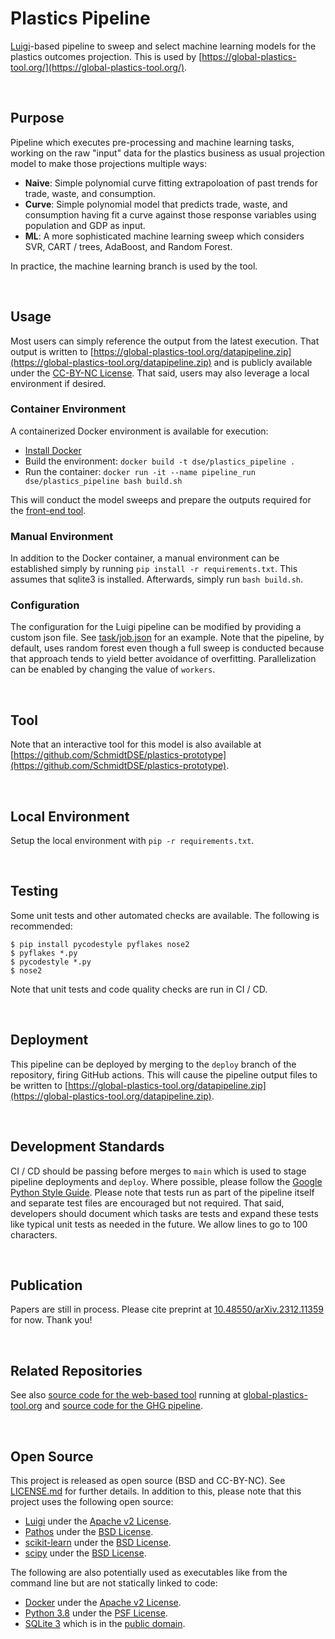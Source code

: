 Plastics Pipeline
================================================================================
[Luigi](https://luigi.readthedocs.io/en/stable/)-based pipeline to sweep and select machine learning models for the plastics outcomes projection. This is used by [https://global-plastics-tool.org/](https://global-plastics-tool.org/).

<br>

Purpose
--------------------------------------------------------------------------------
Pipeline which executes pre-processing and machine learning tasks, working on the raw "input" data for the plastics business as usual projection model to make those projections multiple ways:

 - **Naive**: Simple polynomial curve fitting extrapoloation of past trends for trade, waste, and consumption.
 - **Curve**: Simple polynomial model that predicts trade, waste, and consumption having fit a curve against those response variables using population and GDP as input.
 - **ML**: A more sophisticated machine learning sweep which considers SVR, CART / trees, AdaBoost, and Random Forest.

In practice, the machine learning branch is used by the tool.

<br>

Usage
--------------------------------------------------------------------------------
Most users can simply reference the output from the latest execution. That output is written to [https://global-plastics-tool.org/datapipeline.zip](https://global-plastics-tool.org/datapipeline.zip) and is publicly available under the [CC-BY-NC License](https://github.com/SchmidtDSE/plastics-pipeline/blob/main/LICENSE.md). That said, users may also leverage a local environment if desired.

### Container Environment
A containerized Docker environment is available for execution:

 - [Install Docker](https://www.digitalocean.com/community/tutorials/how-to-install-and-use-docker-on-ubuntu-20-04)
 - Build the environment: `docker build -t dse/plastics_pipeline .`
 - Run the container: `docker run -it --name pipeline_run dse/plastics_pipeline bash build.sh`

This will conduct the model sweeps and prepare the outputs required for the [front-end tool](https://github.com/SchmidtDSE/plastics-prototype).

### Manual Environment
In addition to the Docker container, a manual environment can be established simply by running `pip install -r requirements.txt`. This assumes that sqlite3 is installed. Afterwards, simply run `bash build.sh`.

### Configuration
The configuration for the Luigi pipeline can be modified by providing a custom json file. See [task/job.json](https://github.com/SchmidtDSE/plastics-pipeline/blob/main/task/job.json) for an example. Note that the pipeline, by default, uses random forest even though a full sweep is conducted because that approach tends to yield better avoidance of overfitting. Parallelization can be enabled by changing the value of `workers`.

<br>

Tool
--------------------------------------------------------------------------------
Note that an interactive tool for this model is also available at [https://github.com/SchmidtDSE/plastics-prototype](https://github.com/SchmidtDSE/plastics-prototype).

<br>

Local Environment
--------------------------------------------------------------------------------
Setup the local environment with `pip -r requirements.txt`.

<br>

Testing
--------------------------------------------------------------------------------
Some unit tests and other automated checks are available. The following is recommended:

```
$ pip install pycodestyle pyflakes nose2
$ pyflakes *.py
$ pycodestyle *.py
$ nose2
```

Note that unit tests and code quality checks are run in CI / CD.

<br>

Deployment
--------------------------------------------------------------------------------
This pipeline can be deployed by merging to the `deploy` branch of the repository, firing GitHub actions. This will cause the pipeline output files to be written to [https://global-plastics-tool.org/datapipeline.zip](https://global-plastics-tool.org/datapipeline.zip).

<br>

Development Standards
--------------------------------------------------------------------------------
CI / CD should be passing before merges to `main` which is used to stage pipeline deployments and `deploy`. Where possible, please follow the [Google Python Style Guide](https://google.github.io/styleguide/pyguide.html). Please note that tests run as part of the pipeline itself and separate test files are encouraged but not required. That said, developers should document which tasks are tests and expand these tests like typical unit tests as needed in the future. We allow lines to go to 100 characters.

<br>

Publication
--------------------------------------------------------------------------------
Papers are still in process. Please cite preprint at [10.48550/arXiv.2312.11359](https://arxiv.org/abs/2312.11359) for now. Thank you!

<br>

Related Repositories
--------------------------------------------------------------------------------
See also [source code for the web-based tool](https://github.com/SchmidtDSE/plastics-prototype) running at [global-plastics-tool.org](https://global-plastics-tool.org) and [source code for the GHG pipeline](https://github.com/SchmidtDSE/plastics-ghg-pipeline).

<br>

Open Source
--------------------------------------------------------------------------------
This project is released as open source (BSD and CC-BY-NC). See [LICENSE.md](https://github.com/SchmidtDSE/plastics-pipeline/blob/main/LICENSE.md) for further details. In addition to this, please note that this project uses the following open source:

 - [Luigi](https://luigi.readthedocs.io/en/stable/index.html) under the [Apache v2 License](https://github.com/spotify/luigi/blob/master/LICENSE).
 - [Pathos](https://github.com/uqfoundation/pathos) under the [BSD License](https://github.com/uqfoundation/pathos/blob/master/LICENSE).
 - [scikit-learn](https://scikit-learn.org/stable/) under the [BSD License](https://github.com/scikit-learn/scikit-learn/blob/main/COPYING).
 - [scipy](https://scipy.org/) under the [BSD License](https://github.com/scipy/scipy/blob/main/LICENSE.txt).

The following are also potentially used as executables like from the command line but are not statically linked to code:

 - [Docker](https://docs.docker.com/engine/) under the [Apache v2 License](https://github.com/moby/moby/blob/master/LICENSE).
 - [Python 3.8](https://www.python.org/) under the [PSF License](https://docs.python.org/3/license.html).
 - [SQLite 3](https://www.sqlite.org/index.html) which is in the [public domain](https://www.sqlite.org/copyright.html).
